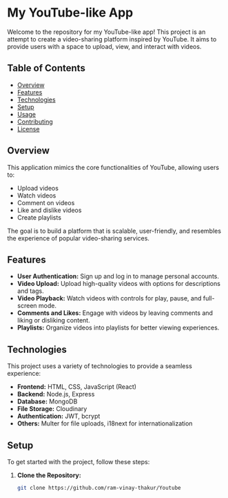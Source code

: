 # My YouTube-like App

Welcome to the repository for my YouTube-like app! This project is an attempt to create a video-sharing platform inspired by YouTube. It aims to provide users with a space to upload, view, and interact with videos.

## Table of Contents

- [Overview](#overview)
- [Features](#features)
- [Technologies](#technologies)
- [Setup](#setup)
- [Usage](#usage)
- [Contributing](#contributing)
- [License](#license)

## Overview

This application mimics the core functionalities of YouTube, allowing users to:
- Upload videos
- Watch videos
- Comment on videos
- Like and dislike videos
- Create playlists

The goal is to build a platform that is scalable, user-friendly, and resembles the experience of popular video-sharing services.

## Features

- **User Authentication:** Sign up and log in to manage personal accounts.
- **Video Upload:** Upload high-quality videos with options for descriptions and tags.
- **Video Playback:** Watch videos with controls for play, pause, and full-screen mode.
- **Comments and Likes:** Engage with videos by leaving comments and liking or disliking content.
- **Playlists:** Organize videos into playlists for better viewing experiences.

## Technologies

This project uses a variety of technologies to provide a seamless experience:

- **Frontend:** HTML, CSS, JavaScript (React)
- **Backend:** Node.js, Express
- **Database:** MongoDB
- **File Storage:** Cloudinary
- **Authentication:** JWT, bcrypt
- **Others:** Multer for file uploads, i18next for internationalization

## Setup

To get started with the project, follow these steps:

1. **Clone the Repository:**

   ```bash
   git clone https://github.com/ram-vinay-thakur/Youtube

